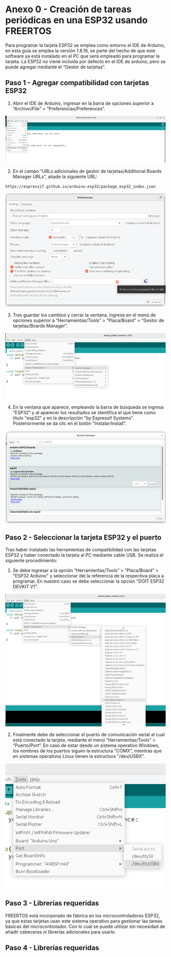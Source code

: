 # Anexo 0 - Creación de tareas periódicas en una ESP32 usando FREERTOS

Para programar la tarjeta ESP32 se emplea como entorno el IDE de Arduino, en esta guía se emplea la versión 1.8.19, se parte del hecho de que este software ya está instalado en el PC que será empleado para programar la tarjeta. La ESP32 no viene incluida por defecto en el IDE de arduino, pero se puede agregar mediante el “Gestor de tarjetas”.

## Paso 1 - Agregar compatibilidad con tarjetas ESP32

1) Abrir el IDE de Arduino, ingresar en la barra de opciones superior a “Archivo/File” > “Preferencias/Preferences”.
   
![Imagen de la interfaz de arduino](imgs/a0/img_1.png)
    
2) En el campo “URLs adicionales de gestor de tarjetas/Additional Boards Manager URLs”, añade la siguiente URL:
```
https://espressif.github.io/arduino-esp32/package_esp32_index.json
```
![Imagen de la interfaz de arduino](imgs/a0/img_2.png)

3) Tras guardar los cambios y cerrar la ventana, ingrese en el menú de opciones superior a “Herramientas/Tools” > “Placa/Board” > “Gestor de tarjetas/Boards Manager”.

![Imagen de la interfaz de arduino](imgs/a0/img_3.png)

4) En la ventana que aparece, empleando la barra de búsqueda se ingresa “ESP32” y al aparecer los resultados se identifica el que tiene como título "esp32" y en la descripción "by Espressif Systems". Posteriormente se da clic en el botón "Instalar/Install".

![Imagen de la interfaz de arduino](imgs/a0/img_4.png)

## Paso 2 - Seleccionar la tarjeta ESP32 y el puerto

Tras haber instalado las herramientas de compatibilidad con las tarjetas ESP32 y haber conectado la tarjeta al PC mediante cable USB. Se realiza el siguiente procedimiento: 

1) Se debe ingresar a la opción “Herramientas/Tools” > “Placa/Board” > "ESP32 Arduino" y seleccionar del la referencia de la respectiva placa a programar. En nuestro caso se debe seleccionar la opción "DOIT ESP32 DEVKIT V1".

![Imagen de la interfaz de arduino](imgs/a0/img_5.png)

2) Finalmente debe de seleccionar el puerto de comunicación serial al cual está conectado la tarjeta, mediante el menú  “Herramientas/Tools” > “Puerto/Port”. En caso de estar desde un sistema operativo Windows, los nombres de los puertos siguen la estructura "COMX", mientras que en sistemas operativos Linux tienen la estructura "/dev/USBX".

<img src="imgs/a0/img_6.png" alt="Imagen de la interfaz de arduino" style="margin-bottom:0;"> 

## Paso 3 - Librerías requeridas

FREERTOS está incorporado de fábrica en los microcontroladores ESP32, ya que estas tarjetas usan este sistema operativo para gestionar las tareas básicas del microcontrolador. Con lo cual se puede utilizar sin necesidad de añadir cabeceras ni librerías adicionales para usarlo.

## Paso 4 - Librerías requeridas
